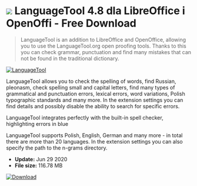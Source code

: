 # ![](https://cdn.softexe.net/static/icon/win.gif) LanguageTool 4.8 dla LibreOffice i OpenOffi - Free Download

> LanguageTool is an addition to LibreOffice and OpenOffice, allowing you to use the LanguageTool.org open proofing tools. Thanks to this you can check grammar, punctuation and find many mistakes that can not be found in the traditional dictionary.

[![LanguageTool](https:https://tse4.mm.bing.net/th?id=OIP.DujWCPMCvyTAJBXhRsQRqwHaFU&pid=Api)](https://softexe.net/win/business/other/languagetool:pRfhh.html)

LanguageTool allows you to check the spelling of words, find Russian, pleonasm, check spelling small and capital letters, find many types of grammatical and punctuation errors, lexical errors, word variations, Polish typographic standards and many more. In the extension settings you can find details and possibly disable the ability to search for specific errors. 
 
 
 LanguageTool integrates perfectly with the built-in spell checker, highlighting errors in blue 
 
 
 LanguageTool supports Polish, English, German and many more - in total there are more than 20 languages. In the extension settings you can also specify the path to the n-grams directory.


- **Update:** Jun 29 2020
- **File size:** 116.78 MB

[![Download](https://cdn.softexe.net/static/img/download.png)](https://softexe.net/win/business/other/languagetool:pRfhh.html)

